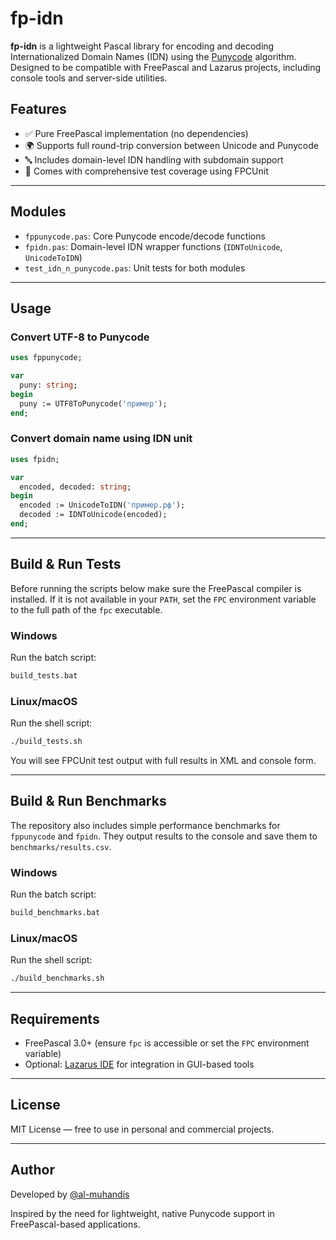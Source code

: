 # fp-idn

**fp-idn** is a lightweight Pascal library for encoding and decoding Internationalized Domain Names (IDN) using the [Punycode](https://datatracker.ietf.org/doc/html/rfc3492) algorithm. Designed to be compatible with FreePascal and Lazarus projects, including console tools and server-side utilities.

## Features

* ✅ Pure FreePascal implementation (no dependencies)
* 🌍 Supports full round-trip conversion between Unicode and Punycode
* 🔤 Includes domain-level IDN handling with subdomain support
* 🧪 Comes with comprehensive test coverage using FPCUnit

---

## Modules

* `fppunycode.pas`: Core Punycode encode/decode functions
* `fpidn.pas`: Domain-level IDN wrapper functions (`IDNToUnicode`, `UnicodeToIDN`)
* `test_idn_n_punycode.pas`: Unit tests for both modules

---

## Usage

### Convert UTF-8 to Punycode

```pascal
uses fppunycode;

var
  puny: string;
begin
  puny := UTF8ToPunycode('пример');
end;
```

### Convert domain name using IDN unit

```pascal
uses fpidn;

var
  encoded, decoded: string;
begin
  encoded := UnicodeToIDN('пример.рф');
  decoded := IDNToUnicode(encoded);
end;
```

---

## Build & Run Tests

Before running the scripts below make sure the FreePascal compiler is installed.
If it is not available in your `PATH`, set the `FPC` environment variable to the
full path of the `fpc` executable.

### Windows

Run the batch script:

```cmd
build_tests.bat
```

### Linux/macOS

Run the shell script:

```bash
./build_tests.sh
```

You will see FPCUnit test output with full results in XML and console form.

---

## Build & Run Benchmarks

The repository also includes simple performance benchmarks for `fppunycode` and `fpidn`.
They output results to the console and save them to `benchmarks/results.csv`.

### Windows

Run the batch script:

```cmd
build_benchmarks.bat
```

### Linux/macOS

Run the shell script:

```bash
./build_benchmarks.sh
```

---

## Requirements

* FreePascal 3.0+ (ensure `fpc` is accessible or set the `FPC` environment variable)
* Optional: [Lazarus IDE](https://www.lazarus-ide.org/) for integration in GUI-based tools

---

## License

MIT License — free to use in personal and commercial projects.

---

## Author

Developed by [@al-muhandis](https://github.com/al-muhandis)

Inspired by the need for lightweight, native Punycode support in FreePascal-based applications.

